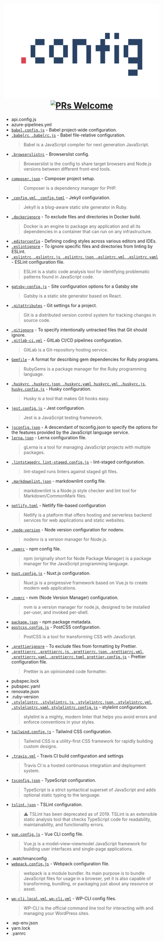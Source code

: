 <h1 align="center">
  <img src="media/logo.svg" alt=".config" width="590" height="305"><br>
  <a href="https://github.com/ixkaito/.config/pulls">
    <img src="https://img.shields.io/badge/PRs-welcome-brightgreen.svg?style=flat-square&logo=github" alt="PRs Welcome">
  </a>
</h1>

- api.config.js
- azure-pipelines.yml
- [`babel.config.js`](https://babeljs.io/docs/en/7.5.0/config-files) - Babel project-wide configuration.
- [`.babelrc`, `.babelrc.js`](https://babeljs.io/docs/en/7.5.0/config-files) - Babel file-relative configuration.
  > Babel is a JavaScript compiler for next generation JavaScript.
- [`.browserslistrc`](https://github.com/browserslist/browserslist) - Browserslist config.
  > Browserslist is the config to share target browsers and Node.js versions between different front-end tools.
- [`composer.json`](https://getcomposer.org/doc/01-basic-usage.md#composer-json-project-setup) - Composer project setup.
  > Composer is a dependency manager for PHP.
- [`_config.yml`, `_config.toml`](https://jekyllrb.com/docs/configuration/) - Jekyll configuration.
  > Jekyll is a blog-aware static site generator in Ruby.
- [`.dockerignore`](https://docs.docker.com/engine/reference/builder/#dockerignore-file) - To exclude files and directories in Docker build.
  > Docker is an engine to package any application and all its dependencies in a container that can run on any infrastructure.
- [`.editorconfig`](https://editorconfig.org/) - Defining coding styles across various editors and IDEs.
- [`.eslintignore`](https://eslint.org/docs/user-guide/configuring#eslintignore) - To ignore specific files and directories from linting by ESLint.
- [`.eslintrc`, `.eslintrc.js`, `.eslintrc.json`, `.eslintrc.yml`, `.eslintrc.yaml`](https://eslint.org/docs/user-guide/configuring) - ESLint configuration file.
  > ESLint is a static code analysis tool for identifying problematic patterns found in JavaScript code.
- [`gatsby-config.js`](https://www.gatsbyjs.org/docs/gatsby-config/) - Site configuration options for a Gatsby site
  > Gatsby is a static site generator based on React.
- [`.gitattributes`](https://git-scm.com/book/en/v2/Customizing-Git-Git-Attributes) - Git settings for a project.
  > Git is a distributed version control system for tracking changes in source code.
- [`.gitignore`](https://git-scm.com/docs/gitignore) - To specify intentionally untracked files that Git should ignore.
- [`.gitlab-ci.yml`](https://docs.gitlab.com/ee/ci/yaml/README.html) - GitLab CI/CD pipelines configuration.
  > GitLab is a Git-repository hosting service.
- [`Gemfile`](https://bundler.io/man/gemfile.5.html) - A format for describing gem dependencies for Ruby programs.
  > RubyGems is a package manager for the Ruby programming language.
- [`.huskyrc`, `.huskyrc.json`, `.huskyrc.yaml`, `huskyrc.yml`, `.huskyrc.js`, `husky.config.js`](https://github.com/typicode/husky#husky) - Husky configuration.
  > Husky is a tool that makes Git hooks easy.
- [`jest.config.js`](https://jestjs.io/docs/en/configuration) - Jest configuration.
  > Jest is a JavaScript testing framework.
- [`jsconfig.json`](https://code.visualstudio.com/docs/languages/jsconfig) - A descendant of tsconfig.json to specify the options for the features provided by the JavaScript language service.
- [`lerna.json`](https://github.com/lerna/lerna#lernajson) - Lerna configuration file.
  > gLerna is a tool for managing JavaScript projects with multiple packages.
- [`.lintstagedrc`, `lint-staged.config.js`](https://github.com/okonet/lint-staged#configuration) - lint-staged configuration.
  > lint-staged runs linters against staged git files.
- [`.markdownlint.json`](https://github.com/DavidAnson/markdownlint#config) - markdownlint config file.
  > markdownlint is a Node.js style checker and lint tool for Markdown/CommonMark files.
- [`netlify.toml`](https://docs.netlify.com/configure-builds/file-based-configuration/) - Netlify file-based configuration
  > Netlify is a platform that offers hosting and serverless backend services for web applications and static websites. 
- [`.node-version`](https://github.com/nodenv/nodenv#choosing-the-node-version) - Node version configuration for nodenv.
  > nodenv is a version manager for Node.js.
- [`.npmrc`](https://docs.npmjs.com/configuring-npm/npmrc.html) - npm config file.
  > npm (originally short for Node Package Manager) is a package manager for the JavaScript programming language.
- [`nuxt.config.js`](https://nuxtjs.org/guide/configuration/) - Nuxt.js configuration.
  > Nuxt.js is a progressive framework based on Vue.js to create modern web applications.
- [`.nvmrc`](https://github.com/nvm-sh/nvm#nvmrc) - nvm (Node Version Manager) configuration.
  > nvm is a version manager for node.js, designed to be installed per-user, and invoked per-shell.
- [`package.json`](https://docs.npmjs.com/files/package.json) - npm package metadata.
- [`postcss.config.js`](https://github.com/postcss/postcss#postcss-) - PostCSS configuration.
  > PostCSS is a tool for transforming CSS with JavaScript.
- [`.prettierignore`](https://prettier.io/docs/en/ignore.html) - To exclude files from formatting by Prettier.
- [`.prettierrc`, `.prettierrc.js`, `.prettierrc.json`, `.prettierrc.yml`, `.prettierrc.yaml`, `.prettierrc.toml`, `prettier.config.js`](https://prettier.io/docs/en/configuration.html) - Prettier configuration file.
  > Prettier is an opinionated code formatter.
- pubspec.lock
- pubspec.yaml
- renovate.json
- .ruby-version
- [`.stylelintrc`, `.stylelintrc.js`, `.stylelintrc.json`, `.stylelintrc.yml`, `.stylelintrc.yaml`, `stylelintrc.config.js`](https://stylelint.io/user-guide/configure) - stylelint configuration.
  > stylelint is a mighty, modern linter that helps you avoid errors and enforce conventions in your styles.
- [`tailwind.config.js`](https://tailwindcss.com/docs/configuration/) - Tailwind CSS configuration.
  > Tailwind CSS is a utility-first CSS framework for rapidly building custom designs.
- [`.travis.yml`](https://docs.travis-ci.com/user/customizing-the-build) - Travis CI build configuration and settings
  > Travis CI is a hosted continuous integration and deployment system.
- [`tsconfig.json`](https://www.typescriptlang.org/docs/handbook/tsconfig-json.html) - TypeScript configuration.
  > TypeScript is a strict syntactical superset of JavaScript and adds optional static typing to the language.
- [`tslint.json`](https://palantir.github.io/tslint/usage/configuration/) - TSLint configuration.
  > :warning: TSLint has been deprecated as of 2019. TSLint is an extensible static analysis tool that checks TypeScript code for readability, maintainability, and functionality errors.
- [`vue.config.js`](https://cli.vuejs.org/config/#vue-config-js) - Vue CLI config file.
  > Vue.js is a model–view–viewmodel JavaScript framework for building user interfaces and single-page applications.
- .watchmanconfig
- [`webpack.config.js`](https://webpack.js.org/configuration/) - Webpack configuration file.
  > webpack is a module bundler. Its main purpose is to bundle JavaScript files for usage in a browser, yet it is also capable of transforming, bundling, or packaging just about any resource or asset.
- [`wp-cli.local.yml`, `wp-cli.yml`](https://make.wordpress.org/cli/handbook/references/config/#config-files) - WP-CLI config files.
  > WP-CLI is the official command line tool for interacting with and managing your WordPress sites.
- .wp-env.json
- yarn.lock
- .yarnrc
